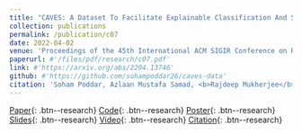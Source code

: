 ```yaml
---
title: "CAVES: A Dataset To Facilitate Explainable Classification And Summarization Of Concerns Towards COVID Vaccines"
collection: publications
permalink: /publication/c07
date: 2022-04-02
venue: 'Proceedings of the 45th International ACM SIGIR Conference on Research and Development in Information Retrieval, SIGIR 2022'
paperurl: #'/files/pdf/research/c07.pdf'
link: #'https://arxiv.org/abs/2204.13746'
github: #'https://github.com/sohampoddar26/caves-data'
citation: 'Soham Poddar, Azlaan Mustafa Samad, <b>Rajdeep Mukherjee</b>, Niloy Ganguly, Saptarshi Ghosh'
---
```


[Paper](/files/pdf/research/c07.pdf){: .btn--research} [Code](https://github.com/sohampoddar26/caves-data){: .btn--research} [Poster](/files/pdf/research/CAVES_SIGIR2022_Poster.pdf){: .btn--research} [Slides](https://docs.google.com/presentation/d/e/2PACX-1vQw4i9eslnalTY1xQ20KT-9drFglpyU2004q-HHkd6UQNh1WYyS18p9r8smYFOxCVg1_X644XczMBD1/pub?start=true&loop=false&delayms=5000){: .btn--research} [Video](https://dl.acm.org/doi/10.1145/3477495.3531745){: .btn--research} [Citation](https://dl.acm.org/doi/10.1145/3477495.3531745){: .btn--research}
